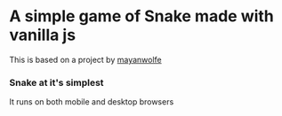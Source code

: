 # A simple game of Snake made with vanilla js

This is based on a project by [mayanwolfe](https://www.twitch.tv/mayanwolfe)

### Snake at it's simplest
It runs on both mobile and desktop browsers